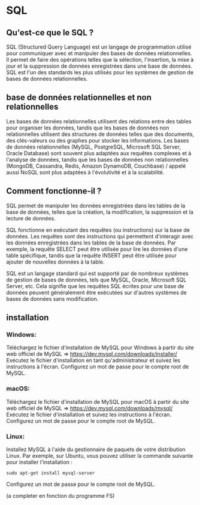 # SQL

## Qu'est-ce que le SQL ?

SQL (Structured Query Language) est un langage de programmation utilisé pour communiquer avec et manipuler des bases de données relationnelles. Il permet de faire des opérations telles que la sélection, l'insertion, la mise à jour et la suppression de données enregistrées dans une base de données. SQL est l'un des standards les plus utilisés pour les systèmes de gestion de bases de données relationnelles.

## base de données relationnelles et non relationnelles

Les bases de données relationnelles utilisent des relations entre des tables pour organiser les données, tandis que les bases de données non relationnelles utilisent des structures de données telles que des documents, des clés-valeurs ou des graphes pour stocker les informations. Les bases de données relationnelles (MySQL, PostgreSQL, Microsoft SQL Server, Oracle Database) sont souvent plus adaptées aux requêtes complexes et à l'analyse de données, tandis que les bases de données non relationnelles (MongoDB, Cassandra, Redis, Amazon DynamoDB, Couchbase) / appelé aussi NoSQL sont plus adaptées à l'évolutivité et à la scalabilité.

## Comment fonctionne-il ?

SQL permet de manipuler les données enregistrées dans les tables de la base de données, telles que la création, la modification, la suppression et la lecture de données.

SQL fonctionne en exécutant des requêtes (ou instructions) sur la base de données. Les requêtes sont des instructions qui permettent d'interagir avec les données enregistrées dans les tables de la base de données. Par exemple, la requête SELECT peut être utilisée pour lire les données d'une table spécifique, tandis que la requête INSERT peut être utilisée pour ajouter de nouvelles données à la table.

SQL est un langage standard qui est supporté par de nombreux systèmes de gestion de bases de données, tels que MySQL, Oracle, Microsoft SQL Server, etc. Cela signifie que les requêtes SQL écrites pour une base de données peuvent généralement être exécutées sur d'autres systèmes de bases de données sans modification.

## installation

### Windows:

Téléchargez le fichier d'installation de MySQL pour Windows à partir du site web officiel de MySQL => https://dev.mysql.com/downloads/installer/
Exécutez le fichier d'installation en tant qu'administrateur et suivez les instructions à l'écran.
Configurez un mot de passe pour le compte root de MySQL.

### macOS:

Téléchargez le fichier d'installation de MySQL pour macOS à partir du site web officiel de MySQL => https://dev.mysql.com/downloads/mysql/
Exécutez le fichier d'installation et suivez les instructions à l'écran.
Configurez un mot de passe pour le compte root de MySQL.

### Linux:

Installez MySQL à l'aide du gestionnaire de paquets de votre distribution Linux. Par exemple, sur Ubuntu, vous pouvez utiliser la commande suivante pour installer l'installation :

```
sudo apt-get install mysql-server
```

Configurez un mot de passe pour le compte root de MySQL.

(a completer en fonction du programme FS)
